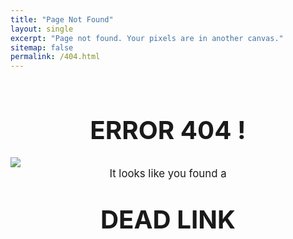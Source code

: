```yaml
---
title: "Page Not Found"
layout: single
excerpt: "Page not found. Your pixels are in another canvas."
sitemap: false
permalink: /404.html
---
```


<br />

# **<center><big><big>ERROR 404 !</big></big></center>**

<img src="{{ site.url }}{{ site.baseurl }}/images/cucco3.jpg">

<center><big>It looks like you found a</big></center>

# **<center><big><big>DEAD LINK</big></big></center>**

